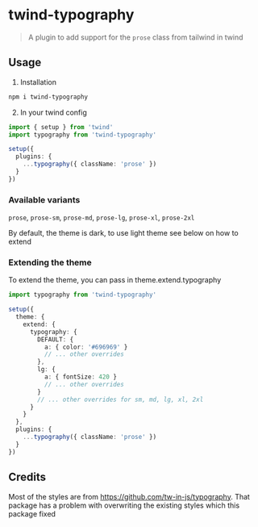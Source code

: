 # twind-typography

> A plugin to add support for the `prose` class from tailwind in twind

## Usage

1. Installation

```bash
npm i twind-typography
```

2. In your twind config

```ts
import { setup } from 'twind'
import typography from 'twind-typography'

setup({
  plugins: {
    ...typography({ className: 'prose' })
  }
})
```

### Available variants

`prose`, `prose-sm`, `prose-md`, `prose-lg`, `prose-xl`, `prose-2xl`

By default, the theme is dark, to use light theme see below on how to extend

### Extending the theme

To extend the theme, you can pass in theme.extend.typography

```ts
import typography from 'twind-typography'

setup({
  theme: {
    extend: {
      typography: {
        DEFAULT: {
          a: { color: '#696969' }
          // ... other overrides
        },
        lg: {
          a: { fontSize: 420 }
          // ... other overrides
        }
        // ... other overrides for sm, md, lg, xl, 2xl
      }
    }
  },
  plugins: {
    ...typography({ className: 'prose' })
  }
})
```

## Credits

Most of the styles are from https://github.com/tw-in-js/typography. That package has a problem with overwriting the existing styles which this package fixed
